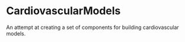 # CardiovascularModels

An attempt at creating a set of components for building cardiovascular models.